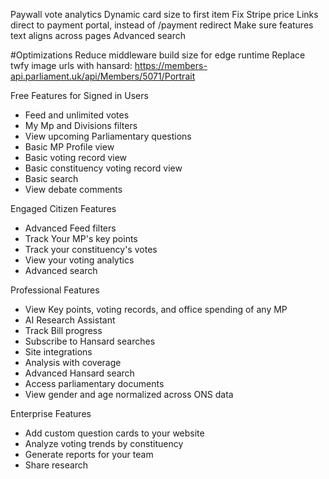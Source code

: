 Paywall vote analytics
Dynamic card size to first item
Fix Stripe price
Links direct to payment portal, instead of /payment redirect
Make sure features text aligns across pages
Advanced search

#Optimizations
Reduce middleware build size for edge runtime
Replace twfy image urls with hansard: https://members-api.parliament.uk/api/Members/5071/Portrait

Free Features for Signed in Users
- Feed and unlimited votes
- My Mp and Divisions filters
- View upcoming Parliamentary questions
- Basic MP Profile view
- Basic voting record view
- Basic constituency voting record view
- Basic search
- View debate comments

Engaged Citizen Features
- Advanced Feed filters
- Track Your MP's key points
- Track your constituency's votes
- View your voting analytics
- Advanced search

Professional Features
- View Key points, voting records, and office spending of any MP
- AI Research Assistant
- Track Bill progress
- Subscribe to Hansard searches
- Site integrations
- Analysis with coverage
- Advanced Hansard search
- Access parliamentary documents
- View gender and age normalized across ONS data

Enterprise Features
- Add custom question cards to your website
- Analyze voting trends by constituency
- Generate reports for your team
- Share research